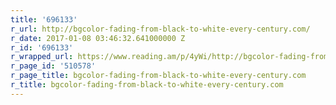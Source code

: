 ```yaml
---
title: '696133'
r_url: http://bgcolor-fading-from-black-to-white-every-century.com/
r_date: 2017-01-08 03:46:32.641000000 Z
r_id: '696133'
r_wrapped_url: https://www.reading.am/p/4yWi/http://bgcolor-fading-from-black-to-white-every-century.com/
r_page_id: '510578'
r_page_title: bgcolor-fading-from-black-to-white-every-century.com
r_title: bgcolor-fading-from-black-to-white-every-century.com
---
```


